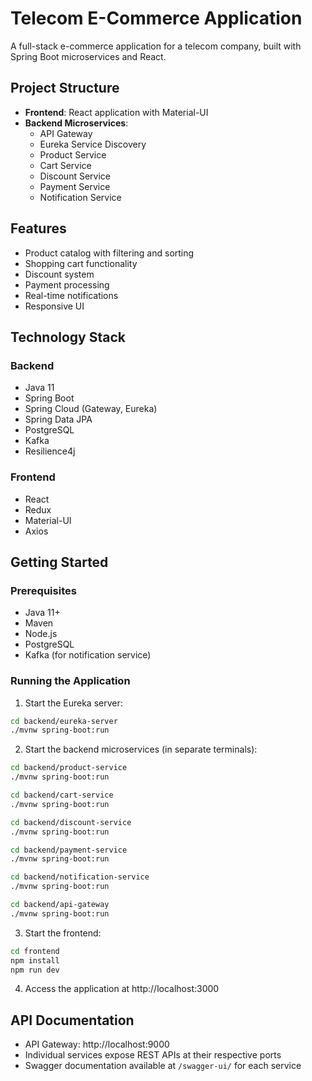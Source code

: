 # Telecom E-Commerce Application

A full-stack e-commerce application for a telecom company, built with Spring Boot microservices and React.

## Project Structure

- **Frontend**: React application with Material-UI
- **Backend Microservices**:
  - API Gateway
  - Eureka Service Discovery
  - Product Service
  - Cart Service
  - Discount Service
  - Payment Service
  - Notification Service

## Features

- Product catalog with filtering and sorting
- Shopping cart functionality
- Discount system
- Payment processing
- Real-time notifications
- Responsive UI

## Technology Stack

### Backend
- Java 11
- Spring Boot
- Spring Cloud (Gateway, Eureka)
- Spring Data JPA
- PostgreSQL
- Kafka
- Resilience4j

### Frontend
- React
- Redux
- Material-UI
- Axios

## Getting Started

### Prerequisites
- Java 11+
- Maven
- Node.js
- PostgreSQL
- Kafka (for notification service)

### Running the Application

1. Start the Eureka server:
```bash
cd backend/eureka-server
./mvnw spring-boot:run
```

2. Start the backend microservices (in separate terminals):
```bash
cd backend/product-service
./mvnw spring-boot:run

cd backend/cart-service
./mvnw spring-boot:run

cd backend/discount-service
./mvnw spring-boot:run

cd backend/payment-service
./mvnw spring-boot:run

cd backend/notification-service
./mvnw spring-boot:run

cd backend/api-gateway
./mvnw spring-boot:run
```

3. Start the frontend:
```bash
cd frontend
npm install
npm run dev
```

4. Access the application at http://localhost:3000

## API Documentation

- API Gateway: http://localhost:9000
- Individual services expose REST APIs at their respective ports
- Swagger documentation available at `/swagger-ui/` for each service 